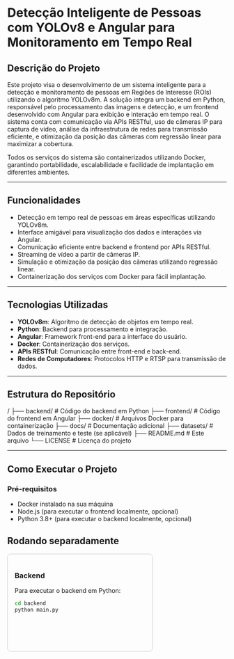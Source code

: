 # Detecção Inteligente de Pessoas com YOLOv8 e Angular para Monitoramento em Tempo Real

## Descrição do Projeto

Este projeto visa o desenvolvimento de um sistema inteligente para a detecção e monitoramento de pessoas em Regiões de Interesse (ROIs) utilizando o algoritmo YOLOv8m. A solução integra um backend em Python, responsável pelo processamento das imagens e detecção, e um frontend desenvolvido com Angular para exibição e interação em tempo real. O sistema conta com comunicação via APIs RESTful, uso de câmeras IP para captura de vídeo, análise da infraestrutura de redes para transmissão eficiente, e otimização da posição das câmeras com regressão linear para maximizar a cobertura.

Todos os serviços do sistema são containerizados utilizando Docker, garantindo portabilidade, escalabilidade e facilidade de implantação em diferentes ambientes.

---

## Funcionalidades

- Detecção em tempo real de pessoas em áreas específicas utilizando YOLOv8m.
- Interface amigável para visualização dos dados e interações via Angular.
- Comunicação eficiente entre backend e frontend por APIs RESTful.
- Streaming de vídeo a partir de câmeras IP.
- Simulação e otimização da posição das câmeras utilizando regressão linear.
- Containerização dos serviços com Docker para fácil implantação.

---

## Tecnologias Utilizadas

- **YOLOv8m**: Algoritmo de detecção de objetos em tempo real.
- **Python**: Backend para processamento e integração.
- **Angular**: Framework front-end para a interface do usuário.
- **Docker**: Containerização dos serviços.
- **APIs RESTful**: Comunicação entre front-end e back-end.
- **Redes de Computadores**: Protocolos HTTP e RTSP para transmissão de dados.

---

## Estrutura do Repositório
/
├── backend/ # Código do backend em Python
├── frontend/ # Código do frontend em Angular
├── docker/ # Arquivos Docker para containerização
├── docs/ # Documentação adicional
├── datasets/ # Dados de treinamento e teste (se aplicável)
├── README.md # Este arquivo
└── LICENSE # Licença do projeto


---

## Como Executar o Projeto

### Pré-requisitos

- Docker instalado na sua máquina
- Node.js (para executar o frontend localmente, opcional)
- Python 3.8+ (para executar o backend localmente, opcional)

## Rodando separadamente

<div style="display: flex; gap: 1rem; flex-wrap: wrap;">

<!-- Backend Card -->
<div style="border: 1px solid #ccc; border-radius: 8px; padding: 1rem; width: 300px;">
  
### Backend

Para executar o backend em Python:

```bash
cd backend
python main.py



   
